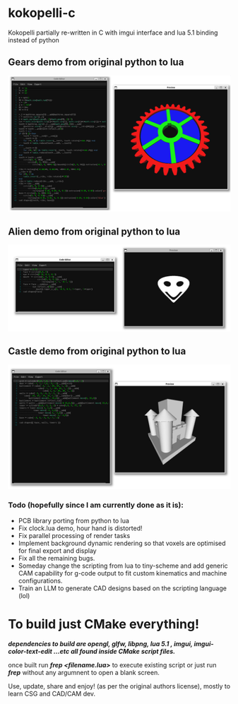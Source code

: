 # kokopelli-c
Kokopelli partially re-written in C with imgui interface and lua 5.1 binding instead of python

## Gears demo from original python to lua

![alt text](https://github.com/samawati/kokopelli-c/blob/main/screenshots/gears-demo.png?raw=true)

## Alien demo from original python to lua

![alt text](https://github.com/samawati/kokopelli-c/blob/main/screenshots/alien-demo.png?raw=true)

## Castle demo from original python to lua

![alt text](https://github.com/samawati/kokopelli-c/blob/main/screenshots/castle-demo.png?raw=true)


### Todo (hopefully since I am currently done as it is):

- PCB library porting from python to lua
- Fix clock.lua demo, hour hand is distorted!
- Fix parallel processing of render tasks
- Implement background dynamic rendering so that voxels are optimised for final export and display
- Fix all the remaining bugs.
- Someday change the scripting from lua to tiny-scheme and add generic CAM capability for g-code output to fit custom kinematics and machine configurations.
- Train an LLM to generate CAD designs based on the scripting language (lol)

# To build just CMake everything!

***dependencies to build are opengl, glfw, libpng, lua 5.1 , imgui, imgui-color-text-edit ...etc all found inside CMake script files.***

once built run ***frep <filename.lua>*** to execute existing script or just run ***frep*** without any argumnent to open a blank screen.

Use, update, share and enjoy! (as per the original authors license), mostly to learn CSG and CAD/CAM dev.
